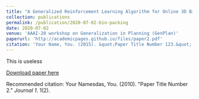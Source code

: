 ```yaml
---
title: "A Generalized Reinforcement Learning Algorithm for Online 3D Bin-Packing"
collection: publications
permalink: /publication/2020-07-02-bin-packing
date: 2020-07-02
venue: 'AAAI-20 workshop on Generalization in Planning (GenPlan)'
paperurl: 'http://academicpages.github.io/files/paper2.pdf'
citation: 'Your Name, You. (2015). &quot;Paper Title Number 123.&quot; <i>Journal 1</i>. 1(3).'
---
```

This is useless

[Download paper here](http://academicpages.github.io/files/paper2.pdf)

Recommended citation: Your Namesdas, You. (2010). "Paper Title Number 2." <i>Journal 1</i>. 1(2).
